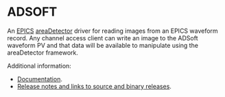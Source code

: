 ADSOFT
=====
An [EPICS](http://www.aps.anl.gov/epics/)
[areaDetector](http://cars.uchicago.edu/software/epics/areaDetector.html) driver for reading images
from an EPICS waveform record. Any channel access client can write an image to the ADSoft waveform PV and
that data will be available to manipulate using the areaDetector framework.

Additional information:
* [Documentation](http://cars.uchicago.edu/software/epics/SoftDriverDoc.html).
* [Release notes and links to source and binary releases](RELEASE.md).
